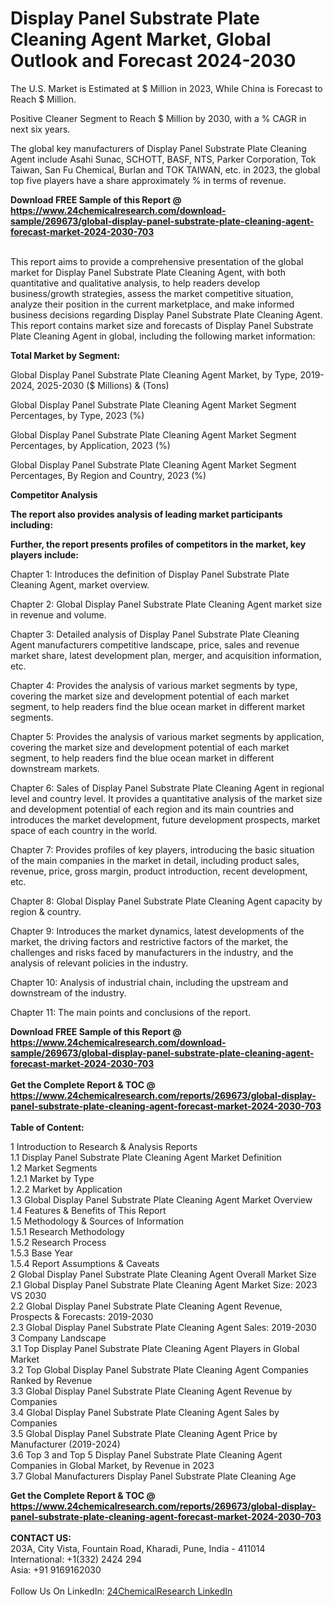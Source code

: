 <h1>Display Panel Substrate Plate Cleaning Agent Market, Global Outlook and Forecast 2024-2030</h1><p>
The U.S. Market is Estimated at $ Million in 2023, While China is Forecast to Reach $ Million.</p><p>
Positive Cleaner Segment to Reach $ Million by 2030, with a % CAGR in next six years.</p><p>
The global key manufacturers of Display Panel Substrate Plate Cleaning Agent include Asahi Sunac, SCHOTT, BASF, NTS, Parker Corporation, Tok Taiwan, San Fu Chemical, Burlan and TOK TAIWAN, etc. in 2023, the global top five players have a share approximately % in terms of revenue.</p><div><b>Download FREE Sample of this Report @ 
            <a href="https://www.24chemicalresearch.com/download-sample/269673/global-display-panel-substrate-plate-cleaning-agent-forecast-market-2024-2030-703">
            https://www.24chemicalresearch.com/download-sample/269673/global-display-panel-substrate-plate-cleaning-agent-forecast-market-2024-2030-703</a></b></div><br><p>
This report aims to provide a comprehensive presentation of the global market for Display Panel Substrate Plate Cleaning Agent, with both quantitative and qualitative analysis, to help readers develop business/growth strategies, assess the market competitive situation, analyze their position in the current marketplace, and make informed business decisions regarding Display Panel Substrate Plate Cleaning Agent. This report contains market size and forecasts of Display Panel Substrate Plate Cleaning Agent in global, including the following market information:
</p><p>
<strong>Total Market by Segment:</strong></p><p>
Global Display Panel Substrate Plate Cleaning Agent Market, by Type, 2019-2024, 2025-2030 ($ Millions) &amp; (Tons)</p><p>
Global Display Panel Substrate Plate Cleaning Agent Market Segment Percentages, by Type, 2023 (%)</p><p>
</p><p>
Global Display Panel Substrate Plate Cleaning Agent Market Segment Percentages, by Application, 2023 (%)</p><p>
</p><p>
Global Display Panel Substrate Plate Cleaning Agent Market Segment Percentages, By Region and Country, 2023 (%)</p><p>
</p><p>
<strong>Competitor Analysis</strong></p><p>
<strong>The report also provides analysis of leading market participants including:</strong></p><p>
</p><p>
<strong>Further, the report presents profiles of competitors in the market, key players include:</strong></p><p>
</p><p>
Chapter 1: Introduces the definition of Display Panel Substrate Plate Cleaning Agent, market overview.</p><p>
Chapter 2: Global Display Panel Substrate Plate Cleaning Agent market size in revenue and volume.</p><p>
Chapter 3: Detailed analysis of Display Panel Substrate Plate Cleaning Agent manufacturers competitive landscape, price, sales and revenue market share, latest development plan, merger, and acquisition information, etc.</p><p>
Chapter 4: Provides the analysis of various market segments by type, covering the market size and development potential of each market segment, to help readers find the blue ocean market in different market segments.</p><p>
Chapter 5: Provides the analysis of various market segments by application, covering the market size and development potential of each market segment, to help readers find the blue ocean market in different downstream markets.</p><p>
Chapter 6: Sales of Display Panel Substrate Plate Cleaning Agent in regional level and country level. It provides a quantitative analysis of the market size and development potential of each region and its main countries and introduces the market development, future development prospects, market space of each country in the world.</p><p>
Chapter 7: Provides profiles of key players, introducing the basic situation of the main companies in the market in detail, including product sales, revenue, price, gross margin, product introduction, recent development, etc.</p><p>
Chapter 8: Global Display Panel Substrate Plate Cleaning Agent capacity by region &amp; country.</p><p>
Chapter 9: Introduces the market dynamics, latest developments of the market, the driving factors and restrictive factors of the market, the challenges and risks faced by manufacturers in the industry, and the analysis of relevant policies in the industry.</p><p>
Chapter 10: Analysis of industrial chain, including the upstream and downstream of the industry.</p><p>
Chapter 11: The main points and conclusions of the report.</p><div><b>Download FREE Sample of this Report @ 
            <a href="https://www.24chemicalresearch.com/download-sample/269673/global-display-panel-substrate-plate-cleaning-agent-forecast-market-2024-2030-703">
            https://www.24chemicalresearch.com/download-sample/269673/global-display-panel-substrate-plate-cleaning-agent-forecast-market-2024-2030-703</a></b></div><br><div><b>Get the Complete Report & TOC @ 
            <a href="https://www.24chemicalresearch.com/reports/269673/global-display-panel-substrate-plate-cleaning-agent-forecast-market-2024-2030-703">
            https://www.24chemicalresearch.com/reports/269673/global-display-panel-substrate-plate-cleaning-agent-forecast-market-2024-2030-703</a></b></div><br>
            <b>Table of Content:</b><p>1 Introduction to Research & Analysis Reports<br />
    1.1 Display Panel Substrate Plate Cleaning Agent Market Definition<br />
    1.2 Market Segments<br />
        1.2.1 Market by Type<br />
        1.2.2 Market by Application<br />
    1.3 Global Display Panel Substrate Plate Cleaning Agent Market Overview<br />
    1.4 Features & Benefits of This Report<br />
    1.5 Methodology & Sources of Information<br />
        1.5.1 Research Methodology<br />
        1.5.2 Research Process<br />
        1.5.3 Base Year<br />
        1.5.4 Report Assumptions & Caveats<br />
2 Global Display Panel Substrate Plate Cleaning Agent Overall Market Size<br />
    2.1 Global Display Panel Substrate Plate Cleaning Agent Market Size: 2023 VS 2030<br />
    2.2 Global Display Panel Substrate Plate Cleaning Agent Revenue, Prospects & Forecasts: 2019-2030<br />
    2.3 Global Display Panel Substrate Plate Cleaning Agent Sales: 2019-2030<br />
3 Company Landscape<br />
    3.1 Top Display Panel Substrate Plate Cleaning Agent Players in Global Market<br />
    3.2 Top Global Display Panel Substrate Plate Cleaning Agent Companies Ranked by Revenue<br />
    3.3 Global Display Panel Substrate Plate Cleaning Agent Revenue by Companies<br />
    3.4 Global Display Panel Substrate Plate Cleaning Agent Sales by Companies<br />
    3.5 Global Display Panel Substrate Plate Cleaning Agent Price by Manufacturer (2019-2024)<br />
    3.6 Top 3 and Top 5 Display Panel Substrate Plate Cleaning Agent Companies in Global Market, by Revenue in 2023<br />
    3.7 Global Manufacturers Display Panel Substrate Plate Cleaning Age</p><div><b>Get the Complete Report & TOC @ 
            <a href="https://www.24chemicalresearch.com/reports/269673/global-display-panel-substrate-plate-cleaning-agent-forecast-market-2024-2030-703">
            https://www.24chemicalresearch.com/reports/269673/global-display-panel-substrate-plate-cleaning-agent-forecast-market-2024-2030-703</a></b></div><br><b>CONTACT US:</b><br>
            203A, City Vista, Fountain Road, Kharadi, Pune, India - 411014<br>
            International: +1(332) 2424 294<br>
            Asia: +91 9169162030 <br><br>
            Follow Us On LinkedIn: <a href="https://www.linkedin.com/company/24chemicalresearch/">24ChemicalResearch LinkedIn</a>